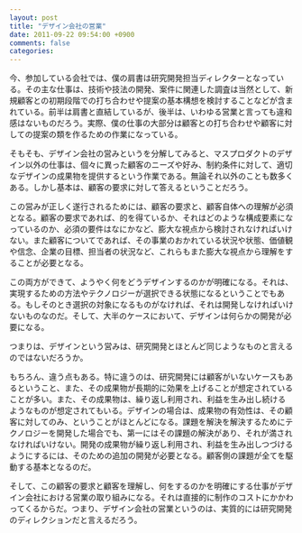 ```yaml
---
layout: post
title: "デザイン会社の営業"
date: 2011-09-22 09:54:00 +0900
comments: false
categories: 
---
```

今、参加している会社では、僕の肩書は研究開発担当ディレクターとなっている。その主な仕事は、技術や技法の開発、案件に関連した調査は当然として、新規顧客との初期段階での打ち合わせや提案の基本構想を検討することなどが含まれている。前半は肩書と直結しているが、後半は、いわゆる営業と言っても違和感はないものだろう。実際、僕の仕事の大部分は顧客との打ち合わせや顧客に対しての提案の類を作るための作業になっている。

そもそも、デザイン会社の営みというを分解してみると、マスプロダクトのデザイン以外の仕事は、個々に異った顧客のニーズや好み、制約条件に対して、適切なデザインの成果物を提供するという作業である。無論それ以外のことも数多くある。しかし基本は、顧客の要求に対して答えるということだろう。

この営みが正しく遂行されるためには、顧客の要求と、顧客自体への理解が必須となる。顧客の要求であれば、的を得ているか、それはどのような構成要素になっているのか、必須の要件はなにかなど、膨大な視点から検討されなければいけない。また顧客についてであれば、その事業のおかれている状況や状態、価値観や信念、企業の目標、担当者の状況など、これらもまた膨大な視点から理解をすることが必要となる。

この両方ができて、ようやく何をどうデザインするのかが明確になる。それは、実現するための方法やテクノロジーが選択できる状態になるということでもある。もしそのとき選択の対象になるものがなければ、それは開発しなければいけないものなのだ。そして、大半のケースにおいて、デザインは何らかの開発が必要になる。

つまりは、デザインという営みは、研究開発とほとんど同じようなものと言えるのではないだろうか。

もちろん、違う点もある。特に違うのは、研究開発には顧客がいないケースもあるということ、また、その成果物が長期的に効果を上げることが想定されていることが多い。また、その成果物は、繰り返し利用され、利益を生み出し続けるようなものが想定されてもいる。デザインの場合は、成果物の有効性は、その顧客に対してのみ、ということがほとんどになる。課題を解決を解決するためにテクノロジーを開発した場合でも、第一にはその課題の解決があり、それが満されなければいけない。開発の成果物が繰り返し利用され、利益を生み出しつづけるようにするには、そのための追加の開発が必要となる。顧客側の課題が全てを駆動する基本となるのだ。

そして、この顧客の要求と顧客を理解し、何をするのかを明確にする仕事がデザイン会社における営業の取り組みになる。それは直接的に制作のコストにかかわってくるからだ。つまり、デザイン会社の営業というのは、実質的には研究開発のディレクションだと言えるだろう。